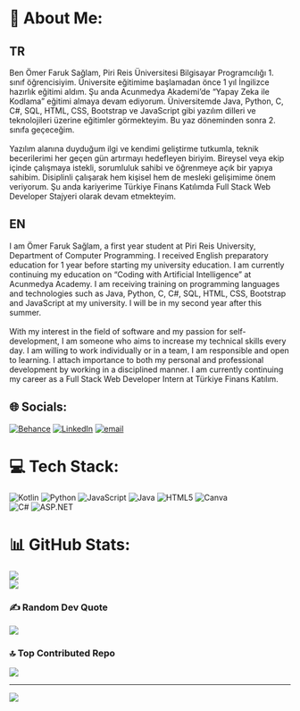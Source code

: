 # 💫 About Me:
## TR
Ben Ömer Faruk Sağlam, Piri Reis Üniversitesi Bilgisayar Programcılığı 1. sınıf öğrencisiyim. Üniversite eğitimime başlamadan önce 1 yıl İngilizce hazırlık eğitimi aldım. Şu anda Acunmedya Akademi’de “Yapay Zeka ile Kodlama” eğitimi almaya devam ediyorum. Üniversitemde Java, Python, C, C#, SQL, HTML, CSS, Bootstrap ve JavaScript gibi yazılım dilleri ve teknolojileri üzerine eğitimler görmekteyim. Bu yaz döneminden sonra 2. sınıfa geçeceğim.<br><br>Yazılım alanına duyduğum ilgi ve kendimi geliştirme tutkumla, teknik becerilerimi her geçen gün artırmayı hedefleyen biriyim. Bireysel veya ekip içinde çalışmaya istekli, sorumluluk sahibi ve öğrenmeye açık bir yapıya sahibim. Disiplinli çalışarak hem kişisel hem de mesleki gelişimime önem veriyorum. Şu anda kariyerime Türkiye Finans Katılımda Full Stack Web Developer Stajyeri olarak devam etmekteyim.
## EN
I am Ömer Faruk Sağlam, a first year student at Piri Reis University, Department of Computer Programming. I received English preparatory education for 1 year before starting my university education. I am currently continuing my education on “Coding with Artificial Intelligence” at Acunmedya Academy. I am receiving training on programming languages ​​and technologies such as Java, Python, C, C#, SQL, HTML, CSS, Bootstrap and JavaScript at my university. I will be in my second year after this summer.<br><br>With my interest in the field of software and my passion for self-development, I am someone who aims to increase my technical skills every day. I am willing to work individually or in a team, I am responsible and open to learning. I attach importance to both my personal and professional development by working in a disciplined manner. I am currently continuing my career as a Full Stack Web Developer Intern at Türkiye Finans Katılım.

## 🌐 Socials:
[![Behance](https://img.shields.io/badge/Behance-1769ff?logo=behance&logoColor=white)](https://behance.net/merfaruksalam4) [![LinkedIn](https://img.shields.io/badge/LinkedIn-%230077B5.svg?logo=linkedin&logoColor=white)](https://linkedin.com/in/omerfrs55) [![email](https://img.shields.io/badge/Email-D14836?logo=gmail&logoColor=white)](mailto:omerfaruksaglam742@gmail.com) 


# 💻 Tech Stack:
![Kotlin](https://img.shields.io/badge/kotlin-%237F52FF.svg?style=flat&logo=kotlin&logoColor=white) 
![Python](https://img.shields.io/badge/python-3670A0?style=flat&logo=python&logoColor=ffdd54) 
![JavaScript](https://img.shields.io/badge/javascript-%23323330.svg?style=flat&logo=javascript&logoColor=%23F7DF1E) 
![Java](https://img.shields.io/badge/java-%23ED8B00.svg?style=flat&logo=openjdk&logoColor=white) 
![HTML5](https://img.shields.io/badge/html5-%23E34F26.svg?style=flat&logo=html5&logoColor=white) 
![Canva](https://img.shields.io/badge/Canva-%2300C4CC.svg?style=flat&logo=Canva&logoColor=white)  
![C#](https://img.shields.io/badge/C%23-%23239120.svg?style=flat&logo=c-sharp&logoColor=white) 
![ASP.NET](https://img.shields.io/badge/ASP.NET%20MVC-%235C2D91.svg?style=flat&logo=dotnet&logoColor=white)


# 📊 GitHub Stats:
![](https://nirzak-streak-stats.vercel.app/?user=omerfrs55&theme=dark&hide_border=false)<br/>
![](https://github-readme-stats.vercel.app/api/top-langs/?username=omerfrs55&theme=dark&hide_border=false&include_all_commits=true&count_private=true&layout=compact)

### ✍️ Random Dev Quote
![](https://quotes-github-readme.vercel.app/api?type=horizontal&theme=dark)

### 🔝 Top Contributed Repo
![](https://github-contributor-stats.vercel.app/api?username=omerfrs55&limit=5&theme=dark&combine_all_yearly_contributions=true)

---
[![](https://visitcount.itsvg.in/api?id=omerfrs55&icon=0&color=0)](https://visitcount.itsvg.in)

<!-- Proudly created with GPRM ( https://gprm.itsvg.in ) -->
